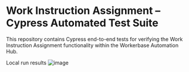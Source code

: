 # Work Instruction Assignment – Cypress Automated Test Suite

This repository contains Cypress end-to-end tests for verifying the Work Instruction Assignment functionality within the Workerbase Automation Hub.

Local run results
![image](https://github.com/user-attachments/assets/74e37666-90ee-4882-b05a-c5c6c68647d6)

